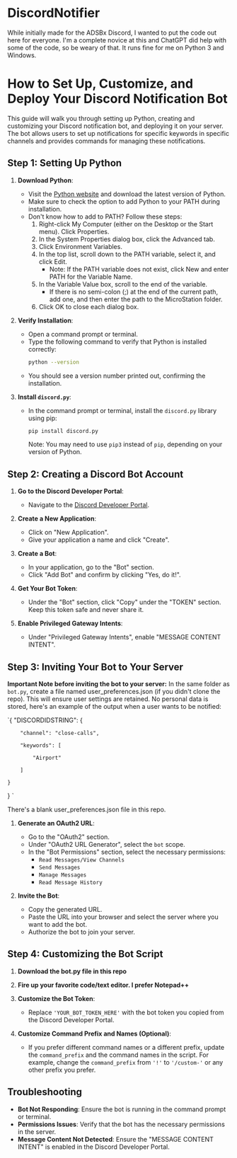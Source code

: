# DiscordNotifier
While initially made for the ADSBx Discord, I wanted to put the code out here for everyone. I'm a complete novice at this and ChatGPT did help with some of the code, so be weary of that. It runs fine for me on Python 3 and Windows. 

# How to Set Up, Customize, and Deploy Your Discord Notification Bot

This guide will walk you through setting up Python, creating and customizing your Discord notification bot, and deploying it on your server. The bot allows users to set up notifications for specific keywords in specific channels and provides commands for managing these notifications.

## Step 1: Setting Up Python

1. **Download Python**:
   - Visit the [Python website](https://www.python.org/downloads/) and download the latest version of Python.
   - Make sure to check the option to add Python to your PATH during installation.
   - Don't know how to add to PATH? Follow these steps:
      1. Right-click My Computer (either on the Desktop or the Start menu). Click Properties.
      2. In the System Properties dialog box, click the Advanced tab.
      3. Click Environment Variables.
      4. In the top list, scroll down to the PATH variable, select it, and click Edit. 
          - Note: If the PATH variable does not exist, click New and enter PATH for the Variable Name.
      5. In the Variable Value box, scroll to the end of the variable. 
          - If there is no semi-colon (;) at the end of the current path, add one, and then enter the path to the MicroStation folder.
      6. Click OK to close each dialog box.

2. **Verify Installation**:
   - Open a command prompt or terminal.
   - Type the following command to verify that Python is installed correctly:
     ```bash
     python --version
     ```
   - You should see a version number printed out, confirming the installation.

3. **Install `discord.py`**:
   - In the command prompt or terminal, install the `discord.py` library using pip:
     ```bash
     pip install discord.py
     ```
     Note: You may need to use `pip3` instead of `pip`, depending on your version of Python. 

## Step 2: Creating a Discord Bot Account

1. **Go to the Discord Developer Portal**:
   - Navigate to the [Discord Developer Portal](https://discord.com/developers/applications).

2. **Create a New Application**:
   - Click on "New Application".
   - Give your application a name and click "Create".

3. **Create a Bot**:
   - In your application, go to the "Bot" section.
   - Click "Add Bot" and confirm by clicking "Yes, do it!".

4. **Get Your Bot Token**:
   - Under the "Bot" section, click "Copy" under the "TOKEN" section. Keep this token safe and never share it.

5. **Enable Privileged Gateway Intents**:
   - Under "Privileged Gateway Intents", enable "MESSAGE CONTENT INTENT".

## Step 3: Inviting Your Bot to Your Server
**Important Note before inviting the bot to your server:**
In the same folder as `bot.py`, create a file named user_preferences.json (if you didn't clone the repo). This will ensure user settings are retained. No personal data is stored, here's an example of the output when a user wants to be notified: 

`{
    "DISCORDIDSTRING": {
    
        "channel": "close-calls",
        
        "keywords": [
        
            "Airport"
            
        ]
        
    }
    
} ` 

There's a blank user_preferences.json file in this repo. 

1. **Generate an OAuth2 URL**:
   - Go to the "OAuth2" section.
   - Under "OAuth2 URL Generator", select the `bot` scope.
   - In the "Bot Permissions" section, select the necessary permissions:
     - `Read Messages/View Channels`
     - `Send Messages`
     - `Manage Messages`
     - `Read Message History`

2. **Invite the Bot**:
   - Copy the generated URL.
   - Paste the URL into your browser and select the server where you want to add the bot.
   - Authorize the bot to join your server.

## Step 4: Customizing the Bot Script

1. **Download the bot.py file in this repo**
2. **Fire up your favorite code/text editor. I prefer Notepad++**
3. **Customize the Bot Token**:
   - Replace `'YOUR_BOT_TOKEN_HERE'` with the bot token you copied from the Discord Developer Portal.

4. **Customize Command Prefix and Names (Optional)**:
   - If you prefer different command names or a different prefix, update the `command_prefix` and the command names in the script. For example, change the `command_prefix` from `'!'` to `'/custom-'` or any other prefix you prefer.
  
## Troubleshooting

- **Bot Not Responding**: Ensure the bot is running in the command prompt or terminal.
- **Permissions Issues**: Verify that the bot has the necessary permissions in the server.
- **Message Content Not Detected**: Ensure the "MESSAGE CONTENT INTENT" is enabled in the Discord Developer Portal.
